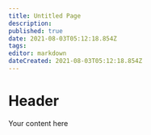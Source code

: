 ```yaml
---
title: Untitled Page
description: 
published: true
date: 2021-08-03T05:12:18.854Z
tags: 
editor: markdown
dateCreated: 2021-08-03T05:12:18.854Z
---
```


# Header
Your content here